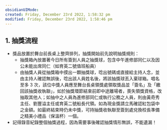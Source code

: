 ```yaml
---
obsidianUIMode: 
created: Friday, December 23rd 2022, 1:58:32 pm
modified: Friday, December 23rd 2022, 1:58:46 pm
---
```

## 1. 抽獎流程
- 獎品放置於舞台前長桌上整齊排列，抽獎開始前先說明抽獎規則：
	- 抽獎箱內放置著今日所有簽到人員之抽獎球，包含中午進修部同仁以及因公未能出席同仁（如育英二號值班船員）
	- 由抽獎人員從抽獎箱中摸出一顆抽獎球，唸出號碼或直接給主持人念，並由主持人確認無誤後，唸出該人員姓名後，將該抽獎球丟入棄球箱。唱名至多 3 次，該位中獎人員應至舞台長桌領獎處領取獎品並「簽名」及「繳回該抽獎收執聯」，如於抽獎環節結束前即中途離場者，喪失領獎資格，改抽取其他人；如抽中之人員為進修部同仁或執行公務之人員，則由黃奇秀主任、劉豐溢主任或育英二號船長代領。如為現金獎請立馬確認紅包袋中之金額。如最終結束時仍未中獎，可持抽獎收執聯至簽到處兌換校長準備之精美小禮品（保溫杯）一個。
- 記得錄音紀錄整個抽獎過程，因為需要事後確認抽獎情形無誤，不能遺漏！

